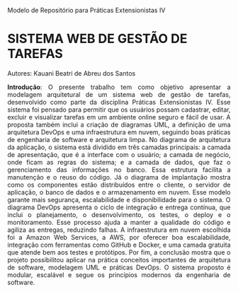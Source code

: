 Modelo de Repositório para Práticas Extensionistas IV

# SISTEMA WEB DE GESTÃO DE TAREFAS
Autores: Kauani Beatri de Abreu dos Santos

<p align="justify">
<strong>Introdução</strong>: O presente trabalho tem como objetivo apresentar a modelagem arquitetural de um sistema web de gestão de tarefas, desenvolvido como parte da disciplina Práticas Extensionistas IV. Esse sistema foi pensado para permitir que os usuários possam cadastrar, editar, excluir e visualizar tarefas em um ambiente online seguro e fácil de usar. A proposta também inclui a criação de diagramas UML, a definição de uma arquitetura DevOps e uma infraestrutura em nuvem, seguindo boas práticas de engenharia de software e arquitetura limpa. No diagrama de arquitetura da aplicação, o sistema está dividido em três camadas principais: a camada de apresentação, que é a interface com o usuário; a camada de negócio, onde ficam as regras do sistema; e a camada de dados, que faz o gerenciamento das informações no banco. Essa estrutura facilita a manutenção e o reuso do código. Já o diagrama de implantação mostra como os componentes estão distribuídos entre o cliente, o servidor de aplicação, o banco de dados e o armazenamento em nuvem. Esse modelo garante mais segurança, escalabilidade e disponibilidade para o sistema. O diagrama DevOps apresenta o ciclo de integração e entrega contínua, que inclui o planejamento, o desenvolvimento, os testes, o deploy e o monitoramento. Esse processo ajuda a manter a qualidade do código e agiliza as entregas, reduzindo falhas. A infraestrutura em nuvem escolhida foi a Amazon Web Services, a AWS, por oferecer boa escalabilidade, integração com ferramentas como GitHub e Docker, e uma camada gratuita que atende bem aos testes e protótipos. Por fim, a conclusão mostra que o projeto possibilitou aplicar na prática conceitos importantes de arquitetura de software, modelagem UML e práticas DevOps. O sistema proposto é modular, escalável e segue os princípios modernos da engenharia de software.
</p>


